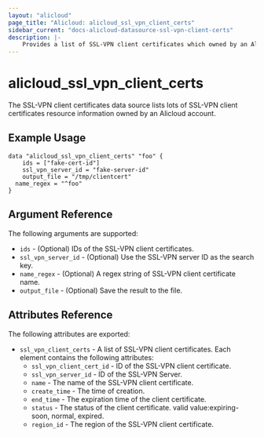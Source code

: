 ```yaml
---
layout: "alicloud"
page_title: "Alicloud: alicloud_ssl_vpn_client_certs"
sidebar_current: "docs-alicloud-datasource-ssl-vpn-client-certs"
description: |-
    Provides a list of SSL-VPN client certificates which owned by an Alicloud account.
---
```


# alicloud\_ssl_vpn_client_certs

The SSL-VPN client certificates data source lists lots of SSL-VPN client certificates resource information owned by an Alicloud account.

## Example Usage

```
data "alicloud_ssl_vpn_client_certs" "foo" {
	ids = ["fake-cert-id"]
	ssl_vpn_server_id = "fake-server-id"
	output_file = "/tmp/clientcert"
  name_regex = "^foo"
}
```

## Argument Reference

The following arguments are supported:

* `ids` - (Optional) IDs of the SSL-VPN client certificates.
* `ssl_vpn_server_id` - (Optional) Use the SSL-VPN server ID as the search key.
* `name_regex` - (Optional) A regex string of SSL-VPN client certificate name.
* `output_file` - (Optional) Save the result to the file.

## Attributes Reference

The following attributes are exported:

* `ssl_vpn_client_certs` - A list of SSL-VPN client certificates. Each element contains the following attributes:
  * `ssl_vpn_client_cert_id` - ID of the SSL-VPN client certificate.
  * `ssl_vpn_server_id` - ID of the SSL-VPN Server.
  * `name` - The name of the SSL-VPN client certificate.
  * `create_time` - The time of creation.
  * `end_time` - The expiration time of the client certificate.
  * `status` - The status of the client certificate. valid value:expiring-soon, normal, expired.
  * `region_id` - The region of the SSL-VPN client certificate.